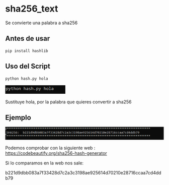 # sha256_text
Se convierte una palabra a sha256


## Antes de usar 

~~~~
pip install hashlib
~~~~

## Uso del Script

~~~~
python hash.py hola
~~~~

<img src="IMG/script.PNG">

Sustituye hola, por la palabra que quieres convertir a sha256


## Ejemplo

<img src="IMG/hash.PNG">

Podemos comprobar con la siguiente web : <a href="https://codebeautify.org/sha256-hash-generator"> https://codebeautify.org/sha256-hash-generator<a/>

Si lo comparamos en la web nos sale:

b221d9dbb083a7f33428d7c2a3c3198ae925614d70210e28716ccaa7cd4ddb79
